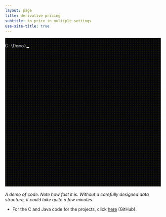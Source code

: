 ```yaml
---
layout: page
title: derivative pricing
subtitle: to price in multiple settings
use-site-title: true
---
```


![demo](demo.gif)

*A demo of code. Note how fast it is. Without a carefully designed data structure, it could take quite a few minutes.*

- For the C and Java code for the projects, click [here](https://github.com/imfl/derivative-pricing) (GitHub).
